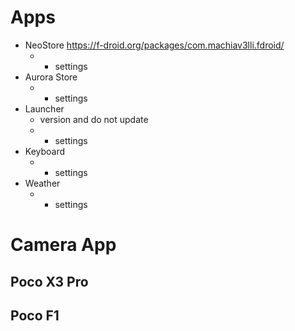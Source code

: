 # Apps

- NeoStore https://f-droid.org/packages/com.machiav3lli.fdroid/
  - + settings
- Aurora Store
  - + settings
- Launcher
  - version and do not update
  - + settings
- Keyboard
  - + settings
- Weather
  - + settings

# Camera App

## Poco X3 Pro

## Poco F1

